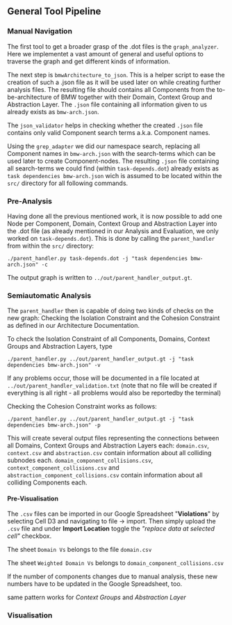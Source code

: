 ## General Tool Pipeline


### Manual Navigation

The first tool to get a broader grasp of the .dot files is the `graph_analyzer`. 
Here we implementet a vast amount of general and useful options to traverse the graph and get different kinds of information.

The next step is `bmwArchitecture_to_json`. This is a helper script to ease the creation of such a .json file as it will be used later on while creating further analysis files.
The resulting file should contains all Components from the to-be-architecture of BMW together with their Domain, Context Group and Abstraction Layer.
The `.json` file containing all information given to us already exists as `bmw-arch.json`.

The `json_validator` helps in checking whether the created `.json` file contains only valid Component search terms 
a.k.a. Component names.

Using the `grep_adapter` we did our namespace search, replacing all Component names in `bmw-arch.json` with the search-terms which can be used later to create Component-nodes.
The resulting `.json` file containing all search-terms we could find (within `task-depends.dot`) already exists as `task dependencies bmw-arch.json` wich is assumed to be located within the `src/` directory for all following commands.

### Pre-Analysis

Having done all the previous mentioned work, it is now possible to add one Node per Component, Domain, Context Group and Abstraction Layer 
into the .dot file (as already mentioned in our Analysis and Evaluation, we only worked on `task-depends.dot`).
This is done by calling the `parent_handler` from within the `src/` directory:

`./parent_handler.py task-depends.dot -j "task dependencies bmw-arch.json" -c`

The output graph is written to `../out/parent_handler_output.gt`.

### Semiautomatic Analysis

The `parent_handler` then is capable of doing two kinds of checks on the new graph:
Checking the Isolation Constraint and the Cohesion Constraint as defined in our Architecture Documentation.

To check the Isolation Constraint of all Components, Domains, Context Groups and Abstraction Layers, type

`./parent_handler.py ../out/parent_handler_output.gt -j "task dependencies bmw-arch.json" -v`

If any problems occur, those will be documented in a file located at `../out/parent_handler_validation.txt` (note that no file will be created if everything is all right - all problems would also be reportedby the terminal)

Checking the Cohesion Constraint works as follows:

`./parent_handler.py ../out/parent_handler_output.gt -j "task dependencies bmw-arch.json" -p`

This will create several output files representing the connections between all Domains, Context Groups and Abstraction Layers each:
`domain.csv`, `context.csv` and `abstraction.csv` contain information about all colliding subnodes each.
`domain_component_collisions.csv`, `context_component_collisions.csv` and `abstraction_component_collisions.csv` contain information about all colliding Components each.

#### Pre-Visualisation

The `.csv` files can be imported in our Google Spreadsheet "**Violations**" by selecting Cell D3 and navigating to file
-> import. Then simply upload the `.csv` file and under **Import Location** toggle the *"replace data at selected cell"* 
checkbox.

The sheet `Domain Vs` belongs to the file `domain.csv`

The sheet `Weighted Domain Vs` belongs to `domain_component_collisions.csv`

If the number of components changes due to manual analysis, these new numbers have to be updated in the Google Spreadsheet, too.

same pattern works for *Context Groups* and *Abstraction Layer*

### Visualisation






